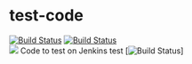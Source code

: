 # test-code


[![Build Status](http://power-ci.osuosl.org:8080/buildStatus/icon?job=demo-build)](http://power-ci.osuosl.org:8080/job/demo-build/)
[![Build Status](http://140.211.168.153:8080/job/demo-build/badge/icon)](http://140.211.168.153:8080/job/demo-build)       
<a href='http://140.211.168.153:8080/job/demo-build/'><img src='https://www.google.com/search?q=png+image&espv=2&source=lnms&tbm=isch&sa=X&ved=0ahUKEwiW7dTPwITTAhUELmMKHULVDO4Q_AUIBigB&biw=1365&bih=768#imgrc=zZx3FSqN5M51yM:'></a>
Code to test on Jenkins
test
[![Build Status](https://www.google.com/search?q=png+image&espv=2&source=lnms&tbm=isch&sa=X&ved=0ahUKEwiW7dTPwITTAhUELmMKHULVDO4Q_AUIBigB&biw=1365&bih=768#imgrc=zZx3FSqN5M51yM:)]
